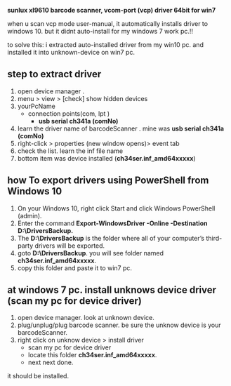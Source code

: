 **sunlux xl9610 barcode scanner, vcom-port (vcp) driver 64bit for win7**

when u scan vcp mode user-manual, it automatically installs driver to windows 10.
but it didnt auto-install for my windows 7 work pc.!!

to solve this:
i extracted auto-installed driver from my win10 pc.
and installed it into unknown-device  on win7 pc.

## step to extract driver
1) open  device manager .
2) menu > view > [check] show hidden devices
3) yourPcName
   * connection points(com, lpt )
      * **usb serial ch341a (comNo)**
5) learn the driver name of barcodeScanner .  mine was  **usb serial ch341a (comNo)**
6) right-click > properties  (new window opens)> event tab
7)  check the list. learn the inf file name
8)  bottom item was device installed (**ch34ser.inf_amd64xxxxx**)

## how To export drivers using PowerShell from Windows 10
1) On your Windows 10, right click Start and click Windows PowerShell (admin).
2) Enter the command **Export-WindowsDriver -Online -Destination D:\DriversBackup.** 
3) The **D:\DriversBackup** is the folder where all of your computer’s third-party drivers will be exported.
4) goto **D:\DriversBackup**.  you will see folder named **ch34ser.inf_amd64xxxxx**.
5) copy this folder and paste it to win7 pc.

## at windows 7 pc.   install unknows device driver (scan my pc for device driver)
1) open device manager. look at unknown device.
2) plug/unplug/plug barcode scanner.  be sure  the unknow device is your barcodeScanner.
3) right click on unknow device > install driver
   * scan my pc for device driver
   * locate this folder **ch34ser.inf_amd64xxxxx**.
   *  next next done.
  
it should be installed.


